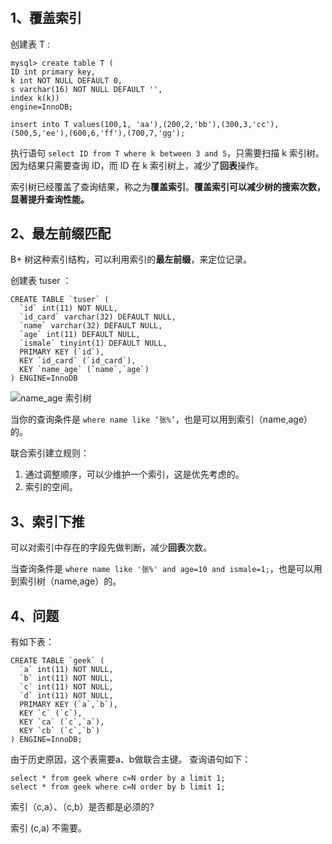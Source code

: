 # 

## 1、覆盖索引

创建表 T :
```shell script
mysql> create table T (
ID int primary key,
k int NOT NULL DEFAULT 0, 
s varchar(16) NOT NULL DEFAULT '',
index k(k))
engine=InnoDB;

insert into T values(100,1, 'aa'),(200,2,'bb'),(300,3,'cc'),(500,5,'ee'),(600,6,'ff'),(700,7,'gg');
```

执行语句 `select ID from T where k between 3 and 5`，只需要扫描 k 索引树。因为结果只需要查询 ID，而 ID 在 k 索引树上，减少了**回表**操作。

索引树已经覆盖了查询结果，称之为**覆盖索引**。**覆盖索引可以减少树的搜索次数，显著提升查询性能。**

## 2、最左前缀匹配

B+ 树这种索引结构，可以利用索引的**最左前缀**，来定位记录。

创建表 tuser ：
```shell script
CREATE TABLE `tuser` (
  `id` int(11) NOT NULL,
  `id_card` varchar(32) DEFAULT NULL,
  `name` varchar(32) DEFAULT NULL,
  `age` int(11) DEFAULT NULL,
  `ismale` tinyint(1) DEFAULT NULL,
  PRIMARY KEY (`id`),
  KEY `id_card` (`id_card`),
  KEY `name_age` (`name`,`age`)
) ENGINE=InnoDB
```

![name_age 索引树](./imgs/05_01.png)

当你的查询条件是 `where name like ‘张%’`，也是可以用到索引（name,age）的。

联合索引建立规则：
1. 通过调整顺序，可以少维护一个索引，这是优先考虑的。
2. 索引的空间。

## 3、索引下推

可以对索引中存在的字段先做判断，减少**回表**次数。

当查询条件是 `where name like '张%' and age=10 and ismale=1;`，也是可以用到索引树（name,age）的。


## 4、问题

有如下表：
```shell script
CREATE TABLE `geek` (
  `a` int(11) NOT NULL,
  `b` int(11) NOT NULL,
  `c` int(11) NOT NULL,
  `d` int(11) NOT NULL,
  PRIMARY KEY (`a`,`b`),
  KEY `c` (`c`),
  KEY `ca` (`c`,`a`),
  KEY `cb` (`c`,`b`)
) ENGINE=InnoDB;
```
由于历史原因，这个表需要a、b做联合主键。
查询语句如下：
```shell script
select * from geek where c=N order by a limit 1;
select * from geek where c=N order by b limit 1;
```

索引（c,a）、（c,b）是否都是必须的?


索引 (c,a) 不需要。








